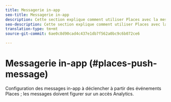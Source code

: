 ```yaml
---
title: Messagerie in-app
seo-title: Messagerie in-app
description: Cette section explique comment utiliser Places avec la messagerie in-app.
seo-description: Cette section explique comment utiliser Places avec la messagerie in-app.
translation-type: tm+mt
source-git-commit: 6ae0c8d90cad4c437e1db7f562a0bc9c6b072ce6

---
```



# Messagerie in-app (#places-push-message)

Configuration des messages in-app à déclencher à partir des événements Places ; les messages doivent figurer sur un accès Analytics.
